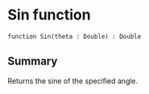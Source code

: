 # Sin function

`function Sin(theta : Double) : Double`

## Summary
Returns the sine of the specified angle.
